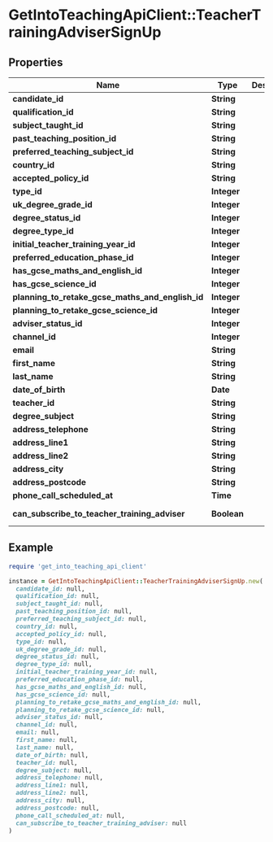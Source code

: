 # GetIntoTeachingApiClient::TeacherTrainingAdviserSignUp

## Properties

| Name | Type | Description | Notes |
| ---- | ---- | ----------- | ----- |
| **candidate_id** | **String** |  | [optional] |
| **qualification_id** | **String** |  | [optional] |
| **subject_taught_id** | **String** |  | [optional] |
| **past_teaching_position_id** | **String** |  | [optional] |
| **preferred_teaching_subject_id** | **String** |  | [optional] |
| **country_id** | **String** |  |  |
| **accepted_policy_id** | **String** |  |  |
| **type_id** | **Integer** |  |  |
| **uk_degree_grade_id** | **Integer** |  | [optional] |
| **degree_status_id** | **Integer** |  | [optional] |
| **degree_type_id** | **Integer** |  | [optional] |
| **initial_teacher_training_year_id** | **Integer** |  | [optional] |
| **preferred_education_phase_id** | **Integer** |  | [optional] |
| **has_gcse_maths_and_english_id** | **Integer** |  | [optional] |
| **has_gcse_science_id** | **Integer** |  | [optional] |
| **planning_to_retake_gcse_maths_and_english_id** | **Integer** |  | [optional] |
| **planning_to_retake_gcse_science_id** | **Integer** |  | [optional] |
| **adviser_status_id** | **Integer** |  | [optional] |
| **channel_id** | **Integer** |  | [optional] |
| **email** | **String** |  |  |
| **first_name** | **String** |  |  |
| **last_name** | **String** |  |  |
| **date_of_birth** | **Date** |  |  |
| **teacher_id** | **String** |  | [optional] |
| **degree_subject** | **String** |  | [optional] |
| **address_telephone** | **String** |  | [optional] |
| **address_line1** | **String** |  | [optional] |
| **address_line2** | **String** |  | [optional] |
| **address_city** | **String** |  | [optional] |
| **address_postcode** | **String** |  | [optional] |
| **phone_call_scheduled_at** | **Time** |  | [optional] |
| **can_subscribe_to_teacher_training_adviser** | **Boolean** |  | [optional][readonly] |

## Example

```ruby
require 'get_into_teaching_api_client'

instance = GetIntoTeachingApiClient::TeacherTrainingAdviserSignUp.new(
  candidate_id: null,
  qualification_id: null,
  subject_taught_id: null,
  past_teaching_position_id: null,
  preferred_teaching_subject_id: null,
  country_id: null,
  accepted_policy_id: null,
  type_id: null,
  uk_degree_grade_id: null,
  degree_status_id: null,
  degree_type_id: null,
  initial_teacher_training_year_id: null,
  preferred_education_phase_id: null,
  has_gcse_maths_and_english_id: null,
  has_gcse_science_id: null,
  planning_to_retake_gcse_maths_and_english_id: null,
  planning_to_retake_gcse_science_id: null,
  adviser_status_id: null,
  channel_id: null,
  email: null,
  first_name: null,
  last_name: null,
  date_of_birth: null,
  teacher_id: null,
  degree_subject: null,
  address_telephone: null,
  address_line1: null,
  address_line2: null,
  address_city: null,
  address_postcode: null,
  phone_call_scheduled_at: null,
  can_subscribe_to_teacher_training_adviser: null
)
```

